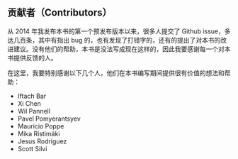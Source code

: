 ## 贡献者（Contributors）

从 2014 年我发布本书的第一个预发布版本以来，很多人提交了 Github issue，多达几百条，其中有指出 bug 的，也有发现了打错字的，还有的提出了对本书的改进建议。没有他们的帮助，本书是没法写成现在这样的，因此我要感谢每一个对本书提供反馈的人。

在这里，我要特别感谢以下几个人，他们在本书编写期间提供很有价值的想法和帮助：

- Iftach Bar
- Xi Chen
- Wil Pannell
- Pavel Pomyerantsyev
- Mauricio Poppe
- Mika Ristimäki
- Jesus Rodriguez
- Scott Silvi